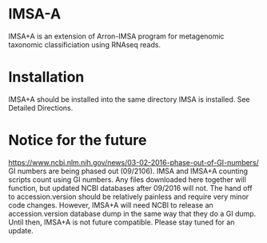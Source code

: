# IMSA-A
IMSA+A is an extension of Arron-IMSA program for metagenomic taxonomic classificiation using RNAseq reads. 
# Installation
IMSA+A should be installed into the same directory IMSA is installed.
See Detailed Directions.
# Notice for the future
https://www.ncbi.nlm.nih.gov/news/03-02-2016-phase-out-of-GI-numbers/
GI numbers are being phased out (09/2106).  IMSA and IMSA+A counting scripts count using GI numbers.
Any files downloaded here together will function, but updated NCBI databases after 09/2016 will not.
The hand off to accession.version should be relatively painless and require very minor code changes.  However, IMSA+A will need NCBI to release an accession.version database dump in the same way that they do a GI dump.  Until then, IMSA+A is not future compatible.
Please stay tuned for an update.